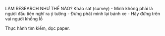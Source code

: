 LÀM RESEARCH NHƯ THẾ NÀO?
Khảo sát (survey)
	- Mình không phải là người đầu tiên nghĩ ra ý tưởng
	- Đừng phát minh lại bánh xe
	- Hãy đứng trên vai người khổng lồ

Thực hành tìm kiếm, đọc paper.
